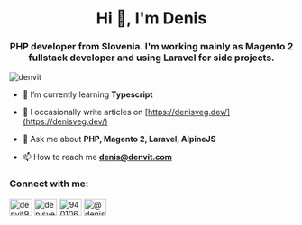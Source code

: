 <h1 align="center">Hi 👋, I'm Denis</h1>
<h3 align="center">PHP developer from Slovenia. I'm working mainly as Magento 2 fullstack developer and using Laravel for side projects.</h3>

<p align="left"> <img src="https://komarev.com/ghpvc/?username=denvit&label=Profile%20views&color=0e75b6&style=flat" alt="denvit" /> </p>

- 🌱 I’m currently learning **Typescript**

- 📝 I occasionally write articles on [https://denisveg.dev/](https://denisveg.dev/)

- 💬 Ask me about **PHP, Magento 2, Laravel, AlpineJS**

- 📫 How to reach me **denis@denvit.com**

<h3 align="left">Connect with me:</h3>
<p align="left">
<a href="https://twitter.com/denvit91" target="blank"><img align="center" src="https://raw.githubusercontent.com/rahuldkjain/github-profile-readme-generator/master/src/images/icons/Social/twitter.svg" alt="denvit91" height="30" width="40" /></a>
<a href="https://linkedin.com/in/denisveg" target="blank"><img align="center" src="https://raw.githubusercontent.com/rahuldkjain/github-profile-readme-generator/master/src/images/icons/Social/linked-in-alt.svg" alt="denisveg" height="30" width="40" /></a>
<a href="https://stackoverflow.com/users/940106" target="blank"><img align="center" src="https://raw.githubusercontent.com/rahuldkjain/github-profile-readme-generator/master/src/images/icons/Social/stack-overflow.svg" alt="940106" height="30" width="40" /></a>
<a href="https://medium.com/@denisveg" target="blank"><img align="center" src="https://raw.githubusercontent.com/rahuldkjain/github-profile-readme-generator/master/src/images/icons/Social/medium.svg" alt="@denisveg" height="30" width="40" /></a>
</p>
